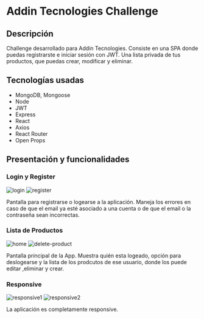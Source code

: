# Addin Tecnologies Challenge

## Descripción

Challenge desarrollado para Addin Tecnologies. Consiste en una SPA donde puedas registrarste e iniciar sesión con JWT. Una lista privada de tus productos, que puedas crear, modificar y eliminar.

## Tecnologías usadas

- MongoDB, Mongoose
- Node
- JWT
- Express
- React
- Axios
- React Router
- Open Props

## Presentación y funcionalidades

### Login y Register

<img src="./imgs/login.png" alt="login"/>
<img src="./imgs/register.png" alt="register"/>

Pantalla para registrarse o logearse a la aplicación. Maneja los errores en caso de que el email ya esté asociado a una cuenta o de que el email o la contraseña sean incorrectas.

### Lista de Productos

<img src="./imgs/home.png" alt="home"/>
<img src="./imgs/product-delete.png" alt="delete-product"/>

Pantalla principal de la App. Muestra quién esta logeado, opción para deslogearse y la lista de los prodcutos de ese usuario, donde los puede editar ,eliminar y crear.

### Responsive

<img src="./imgs/responsive1.png" alt="responsive1"/>
<img src="./imgs/responsive2.png" alt="responsive2"/>

La aplicación es completamente responsive.
